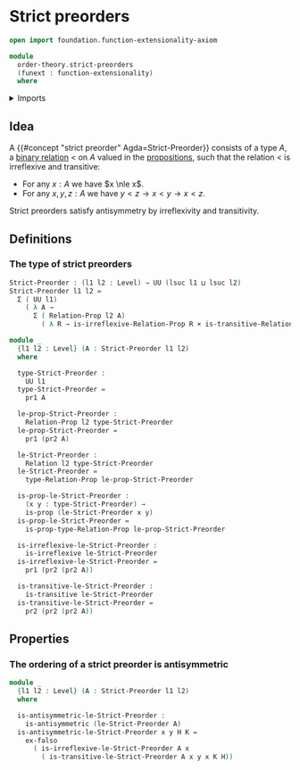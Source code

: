 # Strict preorders

```agda
open import foundation.function-extensionality-axiom

module
  order-theory.strict-preorders
  (funext : function-extensionality)
  where
```

<details><summary>Imports</summary>

```agda
open import foundation.binary-relations funext
open import foundation.cartesian-product-types funext
open import foundation.dependent-pair-types
open import foundation.empty-types funext
open import foundation.negation funext
open import foundation.propositions funext
open import foundation.universe-levels
```

</details>

## Idea

A {{#concept "strict preorder" Agda=Strict-Preorder}} consists of a type $A$, a
[binary relation](foundation.binary-relations.md) $<$ on $A$ valued in the
[propositions](foundation-core.propositions.md), such that the relation $<$ is
irreflexive and transitive:

- For any $x:A$ we have $x \nle x$.
- For any $x,y,z:A$ we have $y<z \to x<y \to x<z$.

Strict preorders satisfy antisymmetry by irreflexivity and transitivity.

## Definitions

### The type of strict preorders

```agda
Strict-Preorder : (l1 l2 : Level) → UU (lsuc l1 ⊔ lsuc l2)
Strict-Preorder l1 l2 =
  Σ ( UU l1)
    ( λ A →
      Σ ( Relation-Prop l2 A)
        ( λ R → is-irreflexive-Relation-Prop R × is-transitive-Relation-Prop R))

module _
  {l1 l2 : Level} (A : Strict-Preorder l1 l2)
  where

  type-Strict-Preorder :
    UU l1
  type-Strict-Preorder =
    pr1 A

  le-prop-Strict-Preorder :
    Relation-Prop l2 type-Strict-Preorder
  le-prop-Strict-Preorder =
    pr1 (pr2 A)

  le-Strict-Preorder :
    Relation l2 type-Strict-Preorder
  le-Strict-Preorder =
    type-Relation-Prop le-prop-Strict-Preorder

  is-prop-le-Strict-Preorder :
    (x y : type-Strict-Preorder) →
    is-prop (le-Strict-Preorder x y)
  is-prop-le-Strict-Preorder =
    is-prop-type-Relation-Prop le-prop-Strict-Preorder

  is-irreflexive-le-Strict-Preorder :
    is-irreflexive le-Strict-Preorder
  is-irreflexive-le-Strict-Preorder =
    pr1 (pr2 (pr2 A))

  is-transitive-le-Strict-Preorder :
    is-transitive le-Strict-Preorder
  is-transitive-le-Strict-Preorder =
    pr2 (pr2 (pr2 A))
```

## Properties

### The ordering of a strict preorder is antisymmetric

```agda
module _
  {l1 l2 : Level} (A : Strict-Preorder l1 l2)
  where

  is-antisymmetric-le-Strict-Preorder :
    is-antisymmetric (le-Strict-Preorder A)
  is-antisymmetric-le-Strict-Preorder x y H K =
    ex-falso
      ( is-irreflexive-le-Strict-Preorder A x
        ( is-transitive-le-Strict-Preorder A x y x K H))
```
